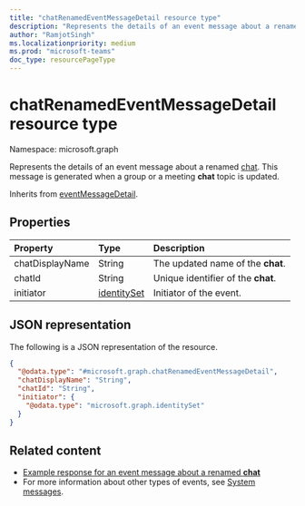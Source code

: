 ```yaml
---
title: "chatRenamedEventMessageDetail resource type"
description: "Represents the details of an event message about a renamed chat."
author: "RamjotSingh"
ms.localizationpriority: medium
ms.prod: "microsoft-teams"
doc_type: resourcePageType
---
```


# chatRenamedEventMessageDetail resource type

Namespace: microsoft.graph

Represents the details of an event message about a renamed [chat](../resources/chat.md).
This message is generated when a group or a meeting **chat** topic is updated.


Inherits from [eventMessageDetail](../resources/eventmessagedetail.md).

## Properties
|Property|Type|Description|
|:---|:---|:---|
|chatDisplayName|String|The updated name of the **chat**.|
|chatId|String|Unique identifier of the **chat**.|
|initiator|[identitySet](../resources/identityset.md)|Initiator of the event.|

## JSON representation
The following is a JSON representation of the resource.
<!-- {
  "blockType": "resource",
  "@odata.type": "microsoft.graph.chatRenamedEventMessageDetail",
  "baseType": "microsoft.graph.eventMessageDetail"
}
-->
``` json
{
  "@odata.type": "#microsoft.graph.chatRenamedEventMessageDetail",
  "chatDisplayName": "String",
  "chatId": "String",
  "initiator": {
    "@odata.type": "microsoft.graph.identitySet"
  }
}
```


## Related content
- [Example response for an event message about a renamed **chat**](/graph/system-messages/#chat-renamed)
- For more information about other types of events, see [System messages](/graph/system-messages).
